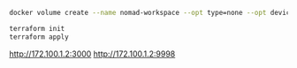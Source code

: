```bash
docker volume create --name nomad-workspace --opt type=none --opt device=$PWD/code --opt o=bind
```

```bash
terraform init
terraform apply
```

http://172.100.1.2:3000
http://172.100.1.2:9998
